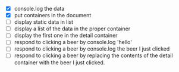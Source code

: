 - [x] console.log the data
- [x] put containers in the document
- [ ] display static data in list
- [ ] display a list of the data in the proper container
- [ ] display the first one in the detail container
- [ ] respond to clicking a beer by console.log 'hello'
- [ ] respond to clicking a beer by console.log the beer I just clicked
- [ ] respond to clicking a beer by replacing the contents of the detail container with the beer I just clicked.
